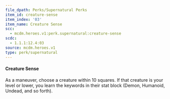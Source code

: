 ```yaml
---
file_dpath: Perks/Supernatural Perks
item_id: creature-sense
item_index: '03'
item_name: Creature Sense
scc:
  - mcdm.heroes.v1:perk.supernatural:creature-sense
scdc:
  - 1.1.1:12.4:03
source: mcdm.heroes.v1
type: perk/supernatural
---
```


#### Creature Sense

As a maneuver, choose a creature within 10 squares. If that creature is your level or lower, you learn the keywords in their stat block (Demon, Humanoid, Undead, and so forth).
